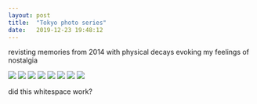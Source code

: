 ```yaml
---
layout: post
title:  "Tokyo photo series"
date:   2019-12-23 19:48:12
---
```

revisting memories from 2014 with physical decays evoking my feelings of nostalgia

<img src="https://i.imgur.com/Wzhj81l.jpg">

<img src="https://i.imgur.com/FuqqUuc.jpg">

<img src="https://i.imgur.com/RJXcNJY.jpg">

<img src="https://i.imgur.com/M9WkOaz.jpg">

<img src="https://i.imgur.com/kc370ZY.jpg">

<img src="https://i.imgur.com/yxxNr1u.jpg">

<img src="https://i.imgur.com/NzKYWE5.jpg">

<img src="https://i.imgur.com/hm3ZB27.jpg">

did this whitespace work?
